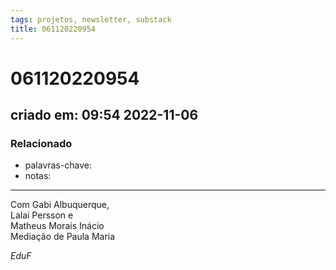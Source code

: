 ```yaml
---
tags: projetos, newsletter, substack
title: 061120220954
---
```


# 061120220954

## criado em: 09:54 2022-11-06

### Relacionado

- palavras-chave: 
- notas: 
---

Com Gabi Albuquerque,  
Lalai Persson e  
Matheus Morais Inácio  
Mediação de Paula Maria

*EduF*
